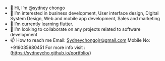 - 👋 Hi, I’m @sydney chongo
- 👀 I’m interested in business development, User interface design, Digital System Design, Web and mobile app development,
Sales and marketing
- 🌱 I’m currently learning flutter.
- 💞️ I’m looking to collaborate on any projects related to software development
- 📫 How to reach me
       Email: Sydneychongojr@gmail.com
       Mobile No: +919035980451
       For more info visit :(https://sydneycho.github.io/portfolio/)

<!---
sydneycho/sydneycho is a ✨ special ✨ repository because its `README.md` (this file) appears on your GitHub profile.
You can click the Preview link to take a look at your changes.
--->
